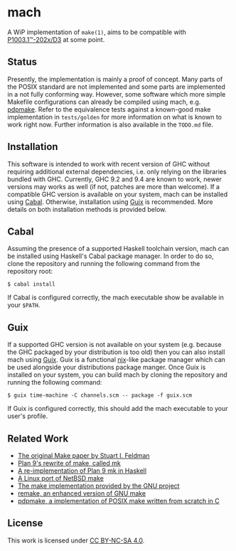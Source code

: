# mach

A WiP implementation of `make(1)`, aims to be compatible with [P1003.1™-202x/D3][posix draft] at some point.

## Status

Presently, the implementation is mainly a proof of concept.
Many parts of the POSIX standard are not implemented and some parts are implemented in a not fully conforming way.
However, some software which more simple Makefile configurations can already be compiled using mach, e.g. [pdpmake][pdpmake makefile].
Refer to the equivalence tests against a known-good make implementation in `tests/golden` for more information on what is known to work right now.
Further information is also available in the `TODO.md` file.

## Installation

This software is intended to work with recent version of GHC without requiring additional external dependencies, i.e. only relying on the libraries bundled with GHC.
Currently, GHC 9.2 and 9.4 are known to work, newer versions may works as well (if not, patches are more than welcome).
If a compatible GHC version is available on your system, mach can be installed using [Cabal][cabal web].
Otherwise, installation using [Guix][guix web] is recommended.
More details on both installation methods is provided below.

## Cabal

Assuming the presence of a supported Haskell toolchain version, mach can be installed using Haskell's Cabal package manager.
In order to do so, clone the repository and running the following command from the repository root:

    $ cabal install

If Cabal is configured correctly, the mach executable show be available in your `$PATH`.

## Guix

If a supported GHC version is not available on your system (e.g. because the GHC packaged by your distribution is too old) then you can also install mach using [Guix][guix web].
Guix is a functional [nix][nix web]-like package manager which can be used alongside your distributions package manger.
Once Guix is installed on your system, you can build mach by cloning the repository and running the following command:

    $ guix time-machine -C channels.scm -- package -f guix.scm

If Guix is configured correctly, this should add the mach executable to your user's profile.

## Related Work

* [The original Make paper by Stuart I. Feldman][feldman make]
* [Plan 9's rewrite of make, called mk][plan9 mk]
* [A re-implementation of Plan 9 mk in Haskell][hmk github]
* [A Linux port of NetBSD make][bmake web]
* [The make implementation provided by the GNU project][gnu make]
* [remake, an enhanced version of GNU make][remake github]
* [pdpmake, a implementation of POSIX make written from scratch in C][pdpmake web]

## License

This work is licensed under [CC BY-NC-SA 4.0][cc license].

[posix draft]: https://www.opengroup.org/austin/login.html
[cc license]: http://creativecommons.org/licenses/by-nc-sa/4.0
[feldman make]: https://doi.org/10.1002/spe.4380090402
[plan9 mk]: https://plan9.io/sys/doc/mk.pdf
[hmk github]: https://github.com/mboes/hmk
[bmake web]: http://www.crufty.net/help/sjg/bmake.html
[gnu make]: https://www.gnu.org/software/make
[remake github]: https://github.com/rocky/remake
[pdpmake web]: https://frippery.org/make/
[pdpmake makefile]: https://github.com/rmyorston/pdpmake/blob/master/Makefile
[guix web]: https://guix.gnu.org
[nix web]: https://nixos.org/nix/
[cabal web]: https://haskell.org/cabal
